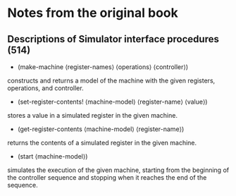 # Notes from the original book

## Descriptions of Simulator interface procedures (514)

* (make-machine ⟨register-names⟩ ⟨operations⟩ ⟨controller⟩)

constructs and returns a model of the machine with the given registers, operations, and controller.

* (set-register-contents! ⟨machine-model⟩ ⟨register-name⟩ ⟨value⟩)

stores a value in a simulated register in the given machine.

* (get-register-contents ⟨machine-model⟩ ⟨register-name⟩)

returns the contents of a simulated register in the given machine.

* (start ⟨machine-model⟩)

simulates the execution of the given machine, starting from the beginning of the controller sequence and stopping when
it reaches the end of the sequence.
